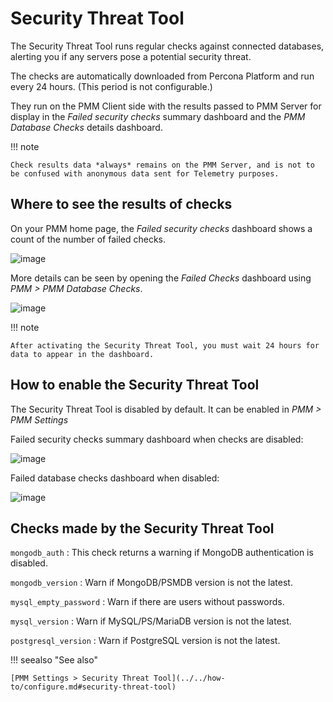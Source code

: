 # Security Threat Tool

The Security Threat Tool runs regular checks against connected databases, alerting you if any servers pose a potential security threat.

The checks are automatically downloaded from Percona Platform and run every 24 hours. (This period is not configurable.)

They run on the PMM Client side with the results passed to PMM Server for display in the *Failed security checks* summary dashboard and the *PMM Database Checks* details dashboard.

!!! note

    Check results data *always* remains on the PMM Server, and is not to be confused with anonymous data sent for Telemetry purposes.

## Where to see the results of checks

On your PMM home page, the *Failed security checks* dashboard shows a count of the number of failed checks.

![image](../../_images/PMM_Home_Dashboard_Failed_Security_Checks.jpg)

More details can be seen by opening the *Failed Checks* dashboard using *PMM > PMM Database Checks*.

![image](../../_images/pmm.database-checks.failed-checks.png)

!!! note

    After activating the Security Threat Tool, you must wait 24 hours for data to appear in the dashboard.

## How to enable the Security Threat Tool

The Security Threat Tool is disabled by default. It can be enabled in *PMM > PMM Settings*

Failed security checks summary dashboard when checks are disabled:

![image](../../_images/pmm.failed-checks.failed-security-checks-off.png)

Failed database checks dashboard when disabled:

![image](../../_images/pmm.failed-checks.failed-database-checks.png)

## Checks made by the Security Threat Tool

`mongodb_auth`
: This check returns a warning if MongoDB authentication is disabled.

`mongodb_version`
: Warn if MongoDB/PSMDB version is not the latest.

`mysql_empty_password`
: Warn if there are users without passwords.

`mysql_version`
: Warn if MySQL/PS/MariaDB version is not the latest.

`postgresql_version`
: Warn if PostgreSQL version is not the latest.

!!! seealso "See also"

    [PMM Settings > Security Threat Tool](../../how-to/configure.md#security-threat-tool)
